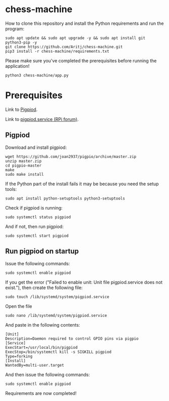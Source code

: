 # chess-machine
How to clone this repository and install the Python requirements and run the program:
```
sudo apt update && sudo apt upgrade -y && sudo apt install git python3-pip -y
git clone https://github.com/Aritj/chess-machine.git
pip3 install -r chess-machine/requirements.txt
```

Please make sure you've completed the prerequisites before running the application!
```
python3 chess-machine/app.py
```

# Prerequisites
Link to [Pigpiod](https://abyz.me.uk/rpi/pigpio/download.html).

Link to [pigpiod.service (RPi forum)](https://forums.raspberrypi.com/viewtopic.php?t=319761#p1916221).

## Pigpiod
Download and install pigpiod:
```
wget https://github.com/joan2937/pigpio/archive/master.zip
unzip master.zip
cd pigpio-master
make
sudo make install
```

If the Python part of the install fails it may be because you need the setup tools:
```
sudo apt install python-setuptools python3-setuptools
```

Check if pigpiod is running:
```
sudo systemctl status pigpiod
```

And if not, then run pigpiod:
```
sudo systemctl start pigpiod
```

## Run pigpiod on startup
Issue the following commands:
```
sudo systemctl enable pigpiod
```

If you get the error ("Failed to enable unit: Unit file pigpiod.service does not exist."), then create the following file:
```
sudo touch /lib/systemd/system/pigpiod.service
```

Open the file
```
sudo nano /lib/systemd/system/pigpiod.service
```

And paste in the following contents:
```
[Unit]
Description=Daemon required to control GPIO pins via pigpio
[Service]
ExecStart=/usr/local/bin/pigpiod
ExecStop=/bin/systemctl kill -s SIGKILL pigpiod
Type=forking
[Install]
WantedBy=multi-user.target
```

And then issue the following commands:
```
sudo systemctl enable pigpiod
```

Requirements are now completed!
